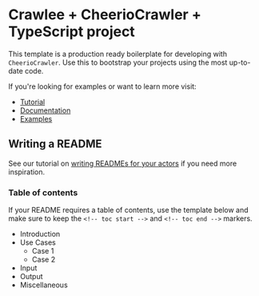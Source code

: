 # Crawlee + CheerioCrawler + TypeScript project

This template is a production ready boilerplate for developing with `CheerioCrawler`. Use this to bootstrap your projects using the most up-to-date code.

If you're looking for examples or want to learn more visit:

-   [Tutorial](https://crawlee.dev/docs/guides/cheerio-crawler-guide)
-   [Documentation](https://crawlee.dev/api/cheerio-crawler/class/CheerioCrawler)
-   [Examples](https://crawlee.dev/docs/examples/cheerio-crawler)

## Writing a README

See our tutorial on [writing READMEs for your actors](https://help.apify.com/en/articles/2912548-how-to-write-great-readme-for-your-actors) if you need more inspiration.

### Table of contents

If your README requires a table of contents, use the template below and make sure to keep the `<!-- toc start -->` and `<!-- toc end -->` markers.

<!-- toc start -->

-   Introduction
-   Use Cases
    -   Case 1
    -   Case 2
-   Input
-   Output
-   Miscellaneous
<!-- toc end -->

